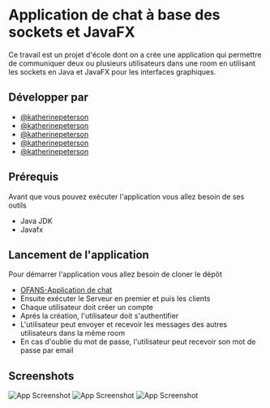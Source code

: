 
# Application de chat à base des sockets et JavaFX

Ce travail est un projet d'école dont on a crée une application qui permettre de communiquer deux ou plusieurs utilisateurs dans une room en utilisant les sockets en Java et JavaFX pour les interfaces graphiques.


## Développer par

- [@katherinepeterson](https://www.github.com/octokatherine)
- [@katherinepeterson](https://www.github.com/octokatherine)
- [@katherinepeterson](https://www.github.com/octokatherine)
- [@katherinepeterson](https://www.github.com/octokatherine)
- [@katherinepeterson](https://www.github.com/octokatherine)
## Prérequis
 Avant que vous pouvez exécuter l'application vous allez besoin de ses outils

- Java JDK
- Javafx
## Lancement de l'application
Pour démarrer l'application vous allez besoin de cloner le dépôt
- [OFANS-Application de chat](https://github.com/nourelhouda-taroudi/Application-De-Chat.git)
- Ensuite exécuter le Serveur en premier et puis les clients
- Chaque utilisateur doit créer un compte
- Aprés la création, l'utilisateur doit s'authentifier
- L'utilisateur peut envoyer et recevoir les messages des autres utilisateurs dans la même room
- En cas d'oublie du mot de passe, l'utilisateur peut recevoir son mot de passe par email 
 
## Screenshots

![App Screenshot](https://github.com/nourelhouda-taroudi/Application-De-Chat/blob/main/screenshots/0.jpg)
![App Screenshot](https://github.com/nourelhouda-taroudi/Application-De-Chat/blob/main/screenshots/1.jpg)
![App Screenshot](https://github.com/nourelhouda-taroudi/Application-De-Chat/blob/main/screenshots/2.jpg)
